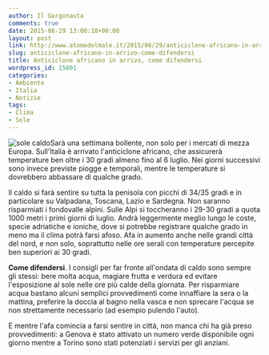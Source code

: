 ```yaml
---
author: Il Gorgonauta
comments: true
date: 2015-06-29 13:00:18+00:00
layout: post
link: http://www.atomodelmale.it/2015/06/29/anticiclone-africano-in-arrivo-come-difendersi/
slug: anticiclone-africano-in-arrivo-come-difendersi
title: Anticiclone africano in arrivo, come difendersi
wordpress_id: 15801
categories:
- Ambiente
- Italia
- Notizie
tags:
- Clima
- Sole
---
```


![sole caldo](http://www.atomodelmale.it/wp-content/uploads/2012/06/sole-caldo-2-300x221.jpg)Sarà una settimana bollente, non solo per i mercati di mezza Europa. Sull'Italia è arrivato l'anticiclone africano, che assicurerà temperature ben oltre i 30 gradi almeno fino al 6 luglio. Nei giorni successivi sono invece previste piogge e temporali, mentre le temperature si dovrebbero abbassare di qualche grado.

Il caldo si farà sentire su tutta la penisola con picchi di 34/35 gradi e in particolare su Valpadana, Toscana, Lazio e Sardegna. Non saranno risparmiati i fondovalle alpini. Sulle Alpi si toccheranno i 29-30 gradi a quota 1000 metri i primi giorni di luglio. Andrà leggermente meglio lungo le coste, specie adriatiche e ioniche, dove si potrebbe registrare qualche grado in meno ma il clima potrà farsi afoso. Afa in aumento anche nelle grandi città del nord, e non solo, soprattutto nelle ore serali con temperature percepite ben superiori ai 30 gradi.


**Come difendersi**. I consigli per far fronte all'ondata di caldo sono sempre gli stessi: bere molta acqua, magiare frutta e verdura ed evitare l'esposizione al sole nelle ore più calde della giornata. Per risparmiare acqua bastano alcuni semplici provvedimenti come innaffiare la sera o la mattina, preferire la doccia al bagno nella vasca e non sprecare l'acqua se non strettamente necessario (ad esempio pulendo l'auto).

E mentre l'afa comincia a farsi sentire in città, non manca chi ha già preso provvedimenti: a Genova è stato attivato un numero verde disponibile ogni giorno mentre a Torino sono stati potenziati i servizi per gli anziani.
